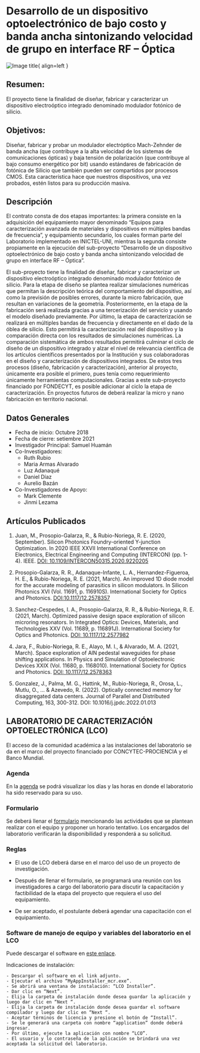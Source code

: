 # Desarrollo de un dispositivo optoelectrónico de bajo costo y banda ancha sintonizando velocidad de grupo en interface RF – Óptica

![Image title](https://www.inictel-uni.edu.pe/wp-content/uploads/2020/05/Contrato-015-2018.jpg){ align=left }


## Resumen:

El proyecto tiene la finalidad de diseñar, fabricar y caracterizar un dispositivo electroóptico integrado denominado modulador fotónico de silicio.

## Objetivos:

Diseñar, fabricar y probar un modulador electróptico Mach-Zehnder de banda ancha (que contribuye a la alta velocidad de los sistemas de comunicaciones ópticas) y baja tensión de polarización (que contribuye al bajo consumo energético por bit) usando estándares de fabricación de fotónica de Silicio que también pueden ser compartidos por procesos CMOS. Esta característica hace que nuestros dispositivos, una vez probados, estén listos para su producción masiva.

## Descripción

El contrato consta de dos etapas importantes: la primera consiste en la adquisición del equipamiento mayor denominado “Equipos para caracterización avanzada de materiales y dispositivos en múltiples bandas de frecuencia”, y equipamiento secundario, los cuales forman parte del Laboratorio implementado en INICTEL-UNI, mientras la segunda consiste propiamente en la ejecución del sub-proyecto “Desarrollo de un dispositivo optoelectrónico de bajo costo y banda ancha sintonizando velocidad de grupo en interface RF – Óptica”.

El sub-proyecto tiene la finalidad de diseñar, fabricar y caracterizar un dispositivo electroóptico integrado denominado modulador fotónico de silicio. Para la etapa de diseño se plantea realizar simulaciones numéricas que permitan la descripción teórica del comportamiento del dispositivo, así como la previsión de posibles errores, durante la micro fabricación, que resultan en variaciones de la geometría. Posteriormente, en la etapa de la fabricación será realizada gracias a una tercerización del servicio y usando el modelo diseñado previamente. Por último, la etapa de caracterización se realizará en múltiples bandas de frecuencia y directamente en el dado de la óblea de silicio. Esto permitirá la caracterización real del dispositivo y la comparación directa con los resultados de simulaciones numéricas. La comparación sistemática de ambos resultados permitirá culminar el ciclo de diseño de un dispositivo integrado y alzar el nivel de relevancia científica de los artículos científicos presentados por la Institución y sus colaboradoras en el diseño y caracterización de dispositivos integrados. De estos tres procesos (diseño, fabricación y caracterización), anterior al proyecto, únicamente era posible el primero, pues tenía como requerimiento únicamente herramientas computacionales. Gracias a este sub-proyecto financiado por FONDECYT, es posible adicionar al ciclo la etapa de caracterización. En proyectos futuros de deberá realizar la micro y nano fabricación en territorio nacional.

## Datos Generales

- Fecha de inicio: Octubre 2018     
- Fecha de cierre: setiembre 2021
- Investigador Principal: Samuel Huamán
- Co-Investigadores:
    - Ruth Rubio
    - Maria Armas Alvarado
    - Luz Adanaqué
    - Daniel Díaz
    - Aurelio Bazán
- Co-Investigadores de Apoyo:
    - Mark Clemente
    - Jinmi Lezama


## Artículos Publicados


1. Juan, M., Prosopio-Galarza, R., & Rubio-Noriega, R. E. (2020, September). Silicon Photonics Foundry-oriented Y-junction Optimization. In 2020 IEEE XXVII International Conference on Electronics, Electrical Engineering and Computing (INTERCON) (pp. 1-4). IEEE. [DOI: 10.1109/INTERCON50315.2020.9220205](https://doi.org/10.1109/INTERCON50315.2020.9220205)

2. Prosopio-Galarza, R. R., Adanaque-Infante, L. A., Hernandez-Figueroa, H. E., & Rubio-Noriega, R. E. (2021, March). An improved 1D diode model for the accurate modeling of parasitics in silicon modulators. In Silicon Photonics XVI (Vol. 11691, p. 116910S). International Society for Optics and Photonics. [DOI:10.1117/12.2578357](https://ui.adsabs.harvard.edu/link_gateway/2021SPIE11691E..0SP/doi:10.1117/12.2578357)

3. Sanchez-Cespedes, I. A., Prosopio-Galarza, R. R., & Rubio-Noriega, R. E. (2021, March). Optimized passive design space exploration of silicon microring resonators. In Integrated Optics: Devices, Materials, and Technologies XXV (Vol. 11689, p. 116891J). International Society for Optics and Photonics. [DOI: 10.1117/12.2577982](https://doi.org/10.1117/12.2577982)

4. Jara, F., Rubio-Noriega, R. E., Alayo, M. I., & Alvarado, M. A. (2021, March). Space exploration of AlN pedestal waveguides for phase shifting applications. In Physics and Simulation of Optoelectronic Devices XXIX (Vol. 11680, p. 1168010). International Society for Optics and Photonics. [DOI: 10.1117/12.2578363](https://doi.org/10.1016/j.jpdc.2022.01.013)
    
5. Gonzalez, J., Palma, M. G., Hattink, M., Rubio-Noriega, R., Orosa, L., Mutlu, O., … & Azevedo, R. (2022). Optically connected memory for disaggregated data centers. Journal of Parallel and Distributed Computing, 163, 300-312. DOI: 10.1016/j.jpdc.2022.01.013


## LABORATORIO DE CARACTERIZACIÓN OPTOELECTRÓNICA (LCO)

El acceso de la comunidad académica a las instalaciones del laboratorio se da en el marco del proyecto financiado por CONCYTEC-PROCIENCIA y el Banco Mundial.

### Agenda

En la [agenda](https://lco.skedda.com/register?i=78007&k=jb6_pGseQOAF4XTBJ9R1NwyvajEMlRNe) se podrá visualizar los días y las horas en donde el laboratorio ha sido reservado para su uso.

### Formulario

Se deberá llenar el [formulario](https://forms.office.com/pages/responsepage.aspx?id=PWFThg0IfEiR7GT8R2zx2FKmT1EsDHRJtC3yCRVl_tZUQ0xWVFdFNTNUUkVHNkFXNThJRU4yMDBVSS4u) mencionando las actividades que se plantean realizar con el equipo y proponer un horario tentativo. Los encargados del laboratorio verificarán la disponibilidad y responderá a su solicitud.

### Reglas

-  El uso de LCO deberá darse en el marco del uso de un proyecto de investigación.

- Después de llenar el formulario, se programará una reunión con los investigadores a cargo del laboratorio para discutir la capacitación y factibilidad de la etapa del proyecto que requiera el uso del equipamiento.

- De ser aceptado, el postulante deberá agendar una capacitación con el equipamiento.

### Software de manejo de equipo y variables del laboratorio en el LCO

Puede descargar el software en [este enlace](https://drive.google.com/drive/folders/1yVbw-uR91ltVdGuyDkNbtuxtkKjKf7CT?usp=sharing).

Indicaciones de instalación:

    - Descargar el software en el link adjunto.
    - Ejecutar el archivo “MyAppInstaller_mcr.exe”.
    - Se abrirá una ventana de instalación: “LCO Installer”.
    - Dar clic en “Next”.
    - Elija la carpeta de instalación donde desea guardar la aplicación y luego dar clic en “Next “.
    - Elija la carpeta de instalación donde desea guardar el software compilador y luego dar clic en “Next “.
    - Aceptar términos de licencia y presione el botón de “Install”.
    - Se le generará una carpeta con nombre “application” donde deberá ingresar.
    - Por último, ejecute la aplicación con nombre “LCO”.
    - El usuario y lo contraseña de la aplicación se brindará una vez aceptada la solicitud del laboratorio.
